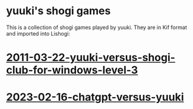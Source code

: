 # yuuki's shogi games

This is a collection of shogi games played by yuuki. They are in Kif format and imported into Lishogi:

# [2011-03-22-yuuki-versus-shogi-club-for-windows-level-3](https://lishogi.org/RavN6uXp)
# [2023-02-16-chatgpt-versus-yuuki](https://lishogi.org/pma1myEC)
